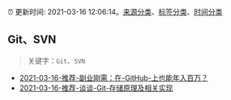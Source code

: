 :alarm_clock: 更新时间: 2021-03-16 12:06:14。[来源分类](../README.md)、[标签分类](../TAGS.md)、[时间分类](../TIMELINE.md)

## Git、SVN


> 关键字：`Git`、`SVN`



- [2021-03-16-推荐-副业刚需：在-GitHub-上也能年入百万？](https://toutiao.io/k/r9tqaw3) 
- [2021-03-16-推荐-谈谈-Git-存储原理及相关实现](https://toutiao.io/k/mzszqf0) 